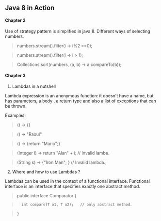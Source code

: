 ## Java 8 in Action

#### Chapter 2

Use of strategy pattern is simplified in java 8.
Different ways of selecting numbers.

> numbers.stream().filter(i -> i%2 ==0);

> numbers.stream().filter(i -> i > 1);


> Collections.sort(numbers, (a, b) -> a.compareTo(b));


#### Chapter 3

1. Lambdas in a nutshell

Lambda expression is an anonymous function: it doesn't have a name, but has parameters, a body , a return type and also a list of exceptions that can be thrown.

Examples:

> () -> {}  

> () -> "Raoul" 

> () -> {return "Mario";} 

> (Integer i) -> return "Alan" + i; // Invalid lamba.

> (String s) -> {"Iron Man"; }   // Invalid lambda.;

2. Where and how to use Lambdas ?

Lambdas can be used in the context of a functional interface. Functional interface is an interface that specifies exactly one abstract method.

> public interface Comparator<T> {

> 		int compare(T o1, T o2);   // only abstract method.

>}